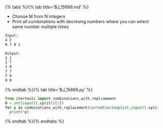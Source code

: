 {% tabs %}{% tab title='BJ_15666.md' %}

* Choose M from N integers
* Print all combinations with decresing numbers where you can select same number multiple times

```txt
Input:
4 2
9 7 9 1

Output:
1 1
1 7
1 9
7 7
7 9
9 9
```

{% endtab %}{% tab title='BJ_15666.py' %}

```py
from itertools import combinations_with_replcaement
N = int(input().split()[1])
for p in combinations_with_replacement(sorted(set(map(int,input().split()))), N):
  print(*p)
```

{% endtab %}{% endtabs %}
